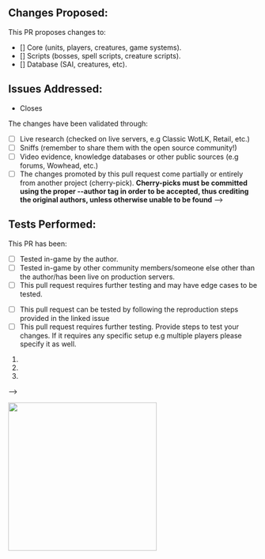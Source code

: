 <!-- First of all, THANK YOU for your contribution. -->

## Changes Proposed:
<!-- If your pull request promotes complex changes that require a detailed explanation, please describe them in detail specifying what your solution is and what is it meant to address. -->



This PR proposes changes to:
-  [] Core (units, players, creatures, game systems).
-  [] Scripts (bosses, spell scripts, creature scripts).
-  [] Database (SAI, creatures, etc).


## Issues Addressed:
<!-- If your fix has a relating issue, link it below -->
- Closes 

<!-- 
## SOURCE:
<!-- If you can, include a source that can strengthen your claim -->
The changes have been validated through:
- [ ] Live research (checked on live servers, e.g Classic WotLK, Retail, etc.)
- [ ] Sniffs (remember to share them with the open source community!)
- [ ] Video evidence, knowledge databases or other public sources (e.g forums, Wowhead, etc.)
- [ ] The changes promoted by this pull request come partially or entirely from another project (cherry-pick). **Cherry-picks must be committed using the proper --author tag in order to be accepted, thus crediting the original authors, unless otherwise unable to be found**
 -->

## Tests Performed:
<!-- Does it build without errors? Did you test in-game? What did you test? On which OS did you test? Describe any other tests performed -->
This PR has been:
- [ ] Tested in-game by the author.
- [ ] Tested in-game by other community members/someone else other than the author/has been live on production servers.
- [ ] This pull request requires further testing and may have edge cases to be tested.

<!--
## How to Test the Changes:
<!-- Describe in a detailed step-by-step order how to test the changes -->

- [ ] This pull request can be tested by following the reproduction steps provided in the linked issue
- [ ] This pull request requires further testing. Provide steps to test your changes. If it requires any specific setup e.g multiple players please specify it as well.

1.
2.
3.
 -->
 
 <img src="https://github.com/chromiecraft/chromiecraft/assets/1884642/ec362c64-7d6c-4139-9c81-34d5903cad10" width="300">